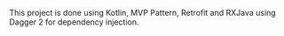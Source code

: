 This project is done using Kotlin, MVP Pattern, Retrofit and RXJava using Dagger 2 for dependency injection.
